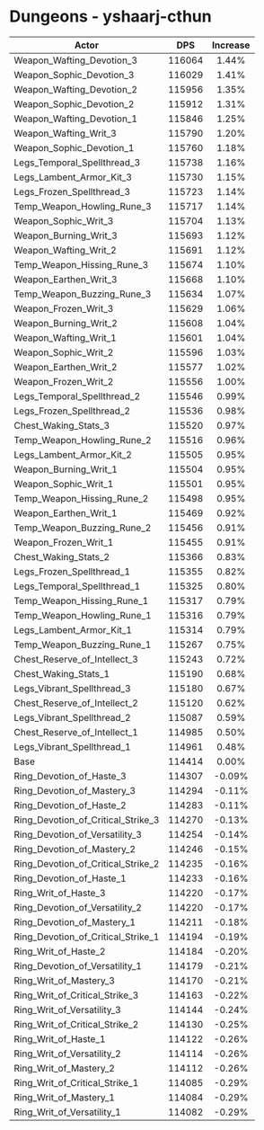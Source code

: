 # Dungeons - yshaarj-cthun
| Actor | DPS | Increase |
|---|:---:|:---:|
|Weapon_Wafting_Devotion_3|116064|1.44%|
|Weapon_Sophic_Devotion_3|116029|1.41%|
|Weapon_Wafting_Devotion_2|115956|1.35%|
|Weapon_Sophic_Devotion_2|115912|1.31%|
|Weapon_Wafting_Devotion_1|115846|1.25%|
|Weapon_Wafting_Writ_3|115790|1.20%|
|Weapon_Sophic_Devotion_1|115760|1.18%|
|Legs_Temporal_Spellthread_3|115738|1.16%|
|Legs_Lambent_Armor_Kit_3|115730|1.15%|
|Legs_Frozen_Spellthread_3|115723|1.14%|
|Temp_Weapon_Howling_Rune_3|115717|1.14%|
|Weapon_Sophic_Writ_3|115704|1.13%|
|Weapon_Burning_Writ_3|115693|1.12%|
|Weapon_Wafting_Writ_2|115691|1.12%|
|Temp_Weapon_Hissing_Rune_3|115674|1.10%|
|Weapon_Earthen_Writ_3|115668|1.10%|
|Temp_Weapon_Buzzing_Rune_3|115634|1.07%|
|Weapon_Frozen_Writ_3|115629|1.06%|
|Weapon_Burning_Writ_2|115608|1.04%|
|Weapon_Wafting_Writ_1|115601|1.04%|
|Weapon_Sophic_Writ_2|115596|1.03%|
|Weapon_Earthen_Writ_2|115577|1.02%|
|Weapon_Frozen_Writ_2|115556|1.00%|
|Legs_Temporal_Spellthread_2|115546|0.99%|
|Legs_Frozen_Spellthread_2|115536|0.98%|
|Chest_Waking_Stats_3|115520|0.97%|
|Temp_Weapon_Howling_Rune_2|115516|0.96%|
|Legs_Lambent_Armor_Kit_2|115505|0.95%|
|Weapon_Burning_Writ_1|115504|0.95%|
|Weapon_Sophic_Writ_1|115501|0.95%|
|Temp_Weapon_Hissing_Rune_2|115498|0.95%|
|Weapon_Earthen_Writ_1|115469|0.92%|
|Temp_Weapon_Buzzing_Rune_2|115456|0.91%|
|Weapon_Frozen_Writ_1|115455|0.91%|
|Chest_Waking_Stats_2|115366|0.83%|
|Legs_Frozen_Spellthread_1|115355|0.82%|
|Legs_Temporal_Spellthread_1|115325|0.80%|
|Temp_Weapon_Hissing_Rune_1|115317|0.79%|
|Temp_Weapon_Howling_Rune_1|115316|0.79%|
|Legs_Lambent_Armor_Kit_1|115314|0.79%|
|Temp_Weapon_Buzzing_Rune_1|115267|0.75%|
|Chest_Reserve_of_Intellect_3|115243|0.72%|
|Chest_Waking_Stats_1|115190|0.68%|
|Legs_Vibrant_Spellthread_3|115180|0.67%|
|Chest_Reserve_of_Intellect_2|115120|0.62%|
|Legs_Vibrant_Spellthread_2|115087|0.59%|
|Chest_Reserve_of_Intellect_1|114985|0.50%|
|Legs_Vibrant_Spellthread_1|114961|0.48%|
|Base|114414|0.00%|
|Ring_Devotion_of_Haste_3|114307|-0.09%|
|Ring_Devotion_of_Mastery_3|114294|-0.11%|
|Ring_Devotion_of_Haste_2|114283|-0.11%|
|Ring_Devotion_of_Critical_Strike_3|114270|-0.13%|
|Ring_Devotion_of_Versatility_3|114254|-0.14%|
|Ring_Devotion_of_Mastery_2|114246|-0.15%|
|Ring_Devotion_of_Critical_Strike_2|114235|-0.16%|
|Ring_Devotion_of_Haste_1|114233|-0.16%|
|Ring_Writ_of_Haste_3|114220|-0.17%|
|Ring_Devotion_of_Versatility_2|114220|-0.17%|
|Ring_Devotion_of_Mastery_1|114211|-0.18%|
|Ring_Devotion_of_Critical_Strike_1|114194|-0.19%|
|Ring_Writ_of_Haste_2|114184|-0.20%|
|Ring_Devotion_of_Versatility_1|114179|-0.21%|
|Ring_Writ_of_Mastery_3|114170|-0.21%|
|Ring_Writ_of_Critical_Strike_3|114163|-0.22%|
|Ring_Writ_of_Versatility_3|114144|-0.24%|
|Ring_Writ_of_Critical_Strike_2|114130|-0.25%|
|Ring_Writ_of_Haste_1|114122|-0.26%|
|Ring_Writ_of_Versatility_2|114114|-0.26%|
|Ring_Writ_of_Mastery_2|114112|-0.26%|
|Ring_Writ_of_Critical_Strike_1|114085|-0.29%|
|Ring_Writ_of_Mastery_1|114084|-0.29%|
|Ring_Writ_of_Versatility_1|114082|-0.29%|
